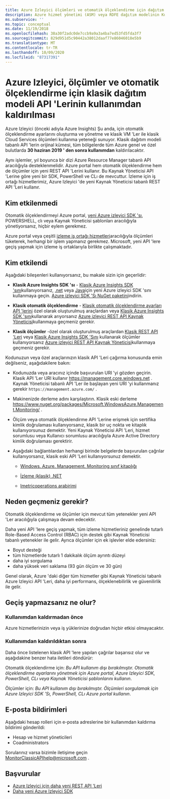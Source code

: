 ```yaml
---
title: Azure Izleyici ölçümleri ve otomatik ölçeklendirme için dağıtım API 'Lerini devre dışı bırakma
description: Azure hizmet yönetimi (ASM) veya RDFE dağıtım modelinin Kullanımdan kaldırılmış olarak da bilinen ölçümler ve otomatik ölçeklendirme klasik API 'Ler
ms.subservice: ''
ms.topic: conceptual
ms.date: 11/19/2018
ms.openlocfilehash: 38a30f2adc0de7ccb9a9a3a4ba7ed53fd5fda3f7
ms.sourcegitcommit: 829d951d5c90442a38012daaf77e86046018e5b9
ms.translationtype: MT
ms.contentlocale: tr-TR
ms.lasthandoff: 10/09/2020
ms.locfileid: "87317391"
---
```

# <a name="azure-monitor-retirement-of-classic-deployment-model-apis-for-metrics-and-autoscale"></a>Azure Izleyici, ölçümler ve otomatik ölçeklendirme için klasik dağıtım modeli API 'Lerinin kullanımdan kaldırılması

Azure Izleyici (önceki adıyla Azure Insights) Şu anda, için otomatik ölçeklendirme ayarlarını oluşturma ve yönetme ve klasik VM 'Ler ile klasik Cloud Services ölçümleri kullanma yeteneği sunuyor. Klasik dağıtım modeli tabanlı API 'lerin orijinal kümesi, tüm bölgelerde tüm Azure genel ve özel bulutlarda **30 haziran 2019 ' den sonra kullanımdan** kaldırılacaktır.   

Aynı işlemler, yıl boyunca bir dizi Azure Resource Manager tabanlı API aracılığıyla desteklenmelidir. Azure portal hem otomatik ölçeklendirme hem de ölçümler için yeni REST API 'Lerini kullanır. Bu Kaynak Yöneticisi API 'Lerine göre yeni bir SDK, PowerShell ve CLı de mevcuttur. İzleme için iş ortağı hizmetlerimiz, Azure Izleyici 'de yeni Kaynak Yöneticisi tabanlı REST API 'Leri kullanır.  

## <a name="who-is-not-affected"></a>Kim etkilenmedi

Otomatik ölçeklendirmeyi Azure portal, [yeni Azure izleyici SDK 'sı](https://www.nuget.org/packages/Microsoft.Azure.Management.Monitor/), POWERSHELL, clı veya Kaynak Yöneticisi şablonları aracılığıyla yönetiyorsanız, hiçbir eylem gerekmez.  

Azure portal veya çeşitli [izleme iş ortağı hizmetleri](./partners.md)aracılığıyla ölçümleri tüketerek, herhangi bir işlem yapmanız gerekmez. Microsoft, yeni API 'lere geçiş yapmak için izleme iş ortaklarıyla birlikte çalışmaktadır.

## <a name="who-is-affected"></a>Kim etkilendi

Aşağıdaki bileşenleri kullanıyorsanız, bu makale sizin için geçerlidir:

- **Klasik Azure Insights SDK 'sı** - [Klasik Azure Insights SDK 'sını](https://www.nuget.org/packages/Microsoft.WindowsAzure.Management.Monitoring/)kullanıyorsanız, [.net](https://github.com/azure/azure-libraries-for-net#download) veya [Java](https://github.com/azure/azure-libraries-for-java#download)için yeni Azure izleyici SDK 'sını kullanmaya geçin. [Azure izleyici SDK 'Sı NuGet paketini](https://www.nuget.org/packages/Microsoft.Azure.Management.Monitor/)indirin.

- **Klasik otomatik ölçeklendirme** - [Klasik otomatik ölçeklendirme ayarları API 'lerini](/previous-versions/azure/reference/mt348562(v=azure.100)) özel olarak oluşturulmuş araçlardan veya [Klasik Azure Insights SDK 'sını](https://www.nuget.org/packages/Microsoft.WindowsAzure.Management.Monitoring/)kullanarak arıyorsanız [Azure izleyici REST API Kaynak Yöneticisi](/rest/api/monitor/autoscalesettings)kullanmaya geçmeniz gerekir.

- **Klasik ölçümler** -özel olarak oluşturulmuş araçlardan [Klasik REST API 'Leri](/previous-versions/azure/reference/dn510374(v=azure.100)) veya  [Klasik Azure Insights SDK 'Sını](https://www.nuget.org/packages/Microsoft.WindowsAzure.Management.Monitoring/) kullanarak ölçümler kullanıyorsanız [Azure izleyici REST API Kaynak Yöneticisi](/rest/api/monitor/autoscalesettings)kullanmaya geçmeniz gerekir. 

Kodunuzun veya özel araçlarınızın klasik API 'Leri çağırma konusunda emin değilseniz, aşağıdakilere bakın:

- Kodunuzda veya aracınız içinde başvurulan URI 'yi gözden geçirin. Klasik API 'Ler URI kullanır https://management.core.windows.net . Kaynak Yöneticisi tabanlı API 'Ler ile başlayan yeni URI 'yi kullanmanız gerekir `https://management.azure.com/` .

- Makinenizde derleme adını karşılaştırın. Klasik eski derleme  https://www.nuget.org/packages/Microsoft.WindowsAzure.Management.Monitoring/ .

- Ölçüm veya otomatik ölçeklendirme API 'Lerine erişmek için sertifika kimlik doğrulaması kullanıyorsanız, klasik bir uç nokta ve kitaplık kullanıyorsunuz demektir. Yeni Kaynak Yöneticisi API 'Leri, hizmet sorumlusu veya Kullanıcı sorumlusu aracılığıyla Azure Active Directory kimlik doğrulaması gerektirir.

- Aşağıdaki bağlantılardan herhangi birinde belgelerde başvurulan çağrılar kullanıyorsanız, klasik eski API 'Leri kullanıyorsunuz demektir.

  - [Windows. Azure. Management. Monitoring sınıf kitaplığı](/previous-versions/azure/dn510414(v=azure.100))

  - [İzleme (klasik) .NET](/previous-versions/azure/reference/mt348562(v%3dazure.100))

  - [Imetricoperations arabirimi](/previous-versions/azure/reference/dn802395(v%3dazure.100))

## <a name="why-you-should-switch"></a>Neden geçmeniz gerekir?

Otomatik ölçeklendirme ve ölçümler için mevcut tüm yetenekler yeni API 'Ler aracılığıyla çalışmaya devam edecektir.  

Daha yeni API 'lere geçiş yapmak, tüm izleme hizmetleriniz genelinde tutarlı Role-Based Access Control (RBAC) için destek gibi Kaynak Yöneticisi tabanlı yetenekler ile gelir. Ayrıca ölçümler için ek işlevler elde edersiniz: 

- Boyut desteği
- tüm hizmetlerde tutarlı 1 dakikalık ölçüm ayrıntı düzeyi 
- daha iyi sorgulama
- daha yüksek veri saklama (93 gün ölçüm ve 30 gün) 

Genel olarak, Azure 'daki diğer tüm hizmetler gibi Kaynak Yöneticisi tabanlı Azure Izleyici API 'Leri, daha iyi performans, ölçeklenebilirlik ve güvenilirlik ile gelir. 

## <a name="what-happens-if-you-do-not-migrate"></a>Geçiş yapmazsanız ne olur?

### <a name="before-retirement"></a>Kullanımdan kaldırmadan önce

Azure hizmetlerinizin veya iş yüklerinize doğrudan hiçbir etkisi olmayacaktır.  

### <a name="after-retirement"></a>Kullanımdan kaldırıldıktan sonra

Daha önce listelenen klasik API 'lere yapılan çağrılar başarısız olur ve aşağıdakine benzer hata iletileri döndürür:

Otomatik ölçeklendirme için: *Bu API kullanım dışı bırakılmıştır. Otomatik ölçeklendirme ayarlarını yönetmek için Azure portal, Azure Izleyici SDK, PowerShell, CLı veya Kaynak Yöneticisi şablonlarını kullanın*.  

Ölçümler için: *Bu API kullanım dışı bırakılmıştır. Ölçümleri sorgulamak için Azure Izleyici SDK 'Sı, PowerShell, CLı Azure portal kullanın*.

## <a name="email-notifications"></a>E-posta bildirimleri

Aşağıdaki hesap rolleri için e-posta adreslerine bir kullanımdan kaldırma bildirimi gönderildi: 

- Hesap ve hizmet yöneticileri
- Coadministrators  

Sorularınız varsa bizimle iletişime geçin MonitorClassicAPIhelp@microsoft.com .  

## <a name="references"></a>Başvurular

- [Azure Izleyici için daha yeni REST API 'Leri](/rest/api/monitor/) 
- [Daha yeni Azure Izleyici SDK](https://www.nuget.org/packages/Microsoft.Azure.Management.Monitor/)

